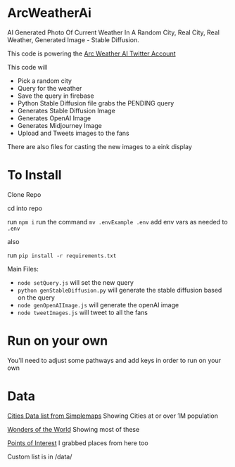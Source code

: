 # ArcWeatherAi
AI Generated Photo Of Current Weather In A Random City, Real City, Real Weather, Generated Image - Stable Diffusion.

This code is powering the [Arc Weather AI Twitter Account](url)

This code will

- Pick a random city
- Query for the weather
- Save the query in firebase
- Python Stable Diffusion file grabs the PENDING query
- Generates Stable Diffusion Image
- Generates OpenAI Image
- Generates Midjourney Image
- Upload and Tweets images to the fans

There are also files for casting the new images to a eink display

# To Install
Clone Repo

cd into repo

run `npm i` run the command `mv .envExample .env` add env vars as needed to `.env`

also

run `pip install -r requirements.txt`

Main Files:
- `node setQuery.js` will set the new query
- `python genStableDiffusion.py` will generate the stable diffusion based on the query
- `node genOpenAIImage.js` will generate the openAI image
- `node tweetImages.js` will tweet to all the fans

# Run on your own
You'll need to adjust some pathways and add keys in order to run on your own

# Data
[Cities Data list from Simplemaps](https://simplemaps.com/data/world-cities) Showing Cities at or over 1M population

[Wonders of the World](https://www.kaggle.com/datasets/karnikakapoor/wonders-of-world) Showing most of these

[Points of Interest](https://www.kaggle.com/datasets/ehallmar/points-of-interest-poi-database) I grabbed places from here too

Custom list is in /data/
